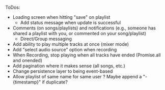 ToDos:

- Loading screen when hitting "save" on playlist
    - Add status message when update is successful
- Comments (on songs/playlists) and notifications (e.g., someone has shared a playlist with you, or commented on your song/playlist)
    - Direct/Group messaging
- Add ability to play multiple tracks at once (mixer mode)
- Add "select audio source" option when recording
- When Recording, stop playing when all tracks have ended (Promise.all and onended)
- Add pagination where it makes sense (all songs, etc.)
- Change persistence layer to being event-based
- Allow playlist of same name for same user ? Maybe append a "-{timestamp}" if duplicate?